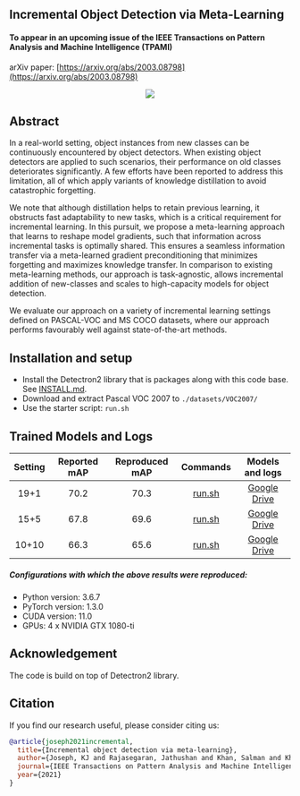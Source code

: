## Incremental Object Detection via Meta-Learning
#### To appear in an upcoming issue of the IEEE Transactions on Pattern Analysis and Machine Intelligence (TPAMI)

arXiv paper: [https://arxiv.org/abs/2003.08798](https://arxiv.org/abs/2003.08798)

<div align="center">
  <img src="https://user-images.githubusercontent.com/4231550/138396577-bdef2d95-5f00-47c4-bf90-927d7231f090.png"/>
</div>

## Abstract
In a real-world setting, object instances from new classes can be continuously encountered by object detectors. When existing object detectors are applied to such scenarios, their performance on old classes deteriorates significantly. A few efforts have been reported to address this limitation, all of which apply variants of knowledge distillation to avoid catastrophic forgetting. 

We note that although distillation helps to retain previous learning, it obstructs fast adaptability to new tasks, which is a critical requirement for incremental learning. In this pursuit, we propose a meta-learning approach that learns to reshape model gradients, such that information across incremental tasks is optimally shared. This ensures a seamless information transfer via a meta-learned gradient preconditioning that minimizes forgetting and maximizes knowledge transfer. In comparison to existing meta-learning methods, our approach is task-agnostic, allows incremental addition of new-classes and scales to high-capacity models for object detection. 

We evaluate our approach on a variety of incremental learning settings defined on PASCAL-VOC and MS COCO datasets, where our approach performs favourably well against state-of-the-art methods.

## Installation and setup
- Install the Detectron2 library that is packages along with this code base. See [INSTALL.md](INSTALL.md).
- Download and extract Pascal VOC 2007 to `./datasets/VOC2007/`
- Use the starter script: `run.sh`

## Trained Models and Logs

| Setting | Reported mAP | Reproduced mAP | Commands | Models and logs |
|:-------:|:------------:|:--------------:|:--------:|:---------------:|
|   19+1  |     70.2     |      70.3      |  [run.sh](https://github.com/JosephKJ/iOD/blob/main/run.sh#L1-L8)    |   [Google Drive](https://drive.google.com/file/d/1pocjYPenjXda0fRh7ir_c1ItyAZCBoEN/view?usp=sharing)  |
|   15+5  |     67.8     |      69.6      |  [run.sh](https://github.com/JosephKJ/iOD/blob/main/run.sh#L11-L19)  |   [Google Drive](https://drive.google.com/file/d/1KaynMWxb6nHytfMYP_wh8Dy-AvsLLazQ/view?usp=sharing)  |
|  10+10  |     66.3     |      65.6      |  [run.sh](https://github.com/JosephKJ/iOD/blob/main/run.sh#L22-L30)  |   [Google Drive](https://drive.google.com/file/d/1wWj7T5MK9ASyz7CgHfcRoIMo5Gb4dbeL/view?usp=sharing)  |

##### Configurations with which the above results were reproduced:
- Python version: 3.6.7
- PyTorch version: 1.3.0
- CUDA version: 11.0
- GPUs: 4 x NVIDIA GTX 1080-ti

## Acknowledgement
The code is build on top of Detectron2 library. 


## Citation
If you find our research useful, please consider citing us:

```BibTeX
@article{joseph2021incremental,
  title={Incremental object detection via meta-learning},
  author={Joseph, KJ and Rajasegaran, Jathushan and Khan, Salman and Khan, Fahad Shahbaz and Balasubramanian, Vineeth},
  journal={IEEE Transactions on Pattern Analysis and Machine Intelligence},
  year={2021}
}
```
